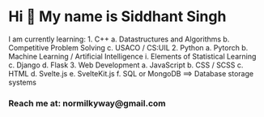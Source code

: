 <h1>Hi 👋 My name is Siddhant Singh</h1>
I am currently learning: 
  1. C++ 
    a. Datastructures and Algorithms
    b. Competitive Problem Solving
    c. USACO / CS:UIL
  2. Python
    a. Pytorch
    b. Machine Learning / Artificial Intelligence
      i. Elements of Statistical Learning
    c. Django
    d. Flask
  3. Web Development
    a. JavaScript
    b. CSS / SCSS
    c. HTML
    d. Svelte.js
    e. SvelteKit.js
    f. SQL or MongoDB ==> Database storage systems
<h3>Reach me at: normilkyway@gmail.com</h3>
<!--- normilkyway/normilkyway is a ✨ special ✨ repository because its `README.md` (this file) appears on your GitHub profile.
You can click the Preview link to take a look at your changes. --->
